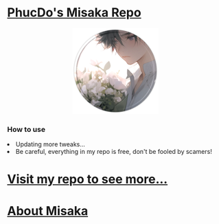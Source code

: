 [PhucDo's Misaka Repo](https://github.com/dobabaophuc1706/misakarepo)
=============
<p align="center"> 
 <img src="https://raw.githubusercontent.com/dobabaophuc1706/dobabaophuc1706/main/README/Avt.png" alt="Avt" width="Avt" height="200"/> 
  <p/> 

  <h3 align="left">How to use</h3>
  

 <li>Updating more tweaks...</li>
 <li>Be careful, everything in my repo is free, don't be fooled by scamers!</li>
 
[Visit my repo to see more...](https://phucdo-repo.pages.dev/)
=============

[About Misaka](https://straight-tamago.github.io/misaka/Misaka/)
=============
